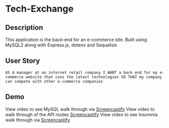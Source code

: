 # Tech-Exchange

## Description
This application is the back-end for an e-commerce site. Built using MySQL2 along with Express.js, dotenv and Sequelize.



## User Story
`AS A manager at an internet retail company
I WANT a back end for my e-commerce website that uses the latest technologies
SO THAT my company can compete with other e-commerce companies`





## Demo
View video to see MySQL walk through via [Screencastify](https://drive.google.com/file/d/1iFE5LiC9V9tkyRt01v_yAefsITxNlys5/view)
View video to walk through of the API routes [Screencastify](https://drive.google.com/file/d/1ny-vMLRFZNADDKHIhJcD_-zoNWgwF0NO/view)
View video to see Insomnia walk through via [Screencastify](https://drive.google.com/file/d/1PiP2cw1uoQikAiiCwLpuO1Ehi0V44CKj/view)
